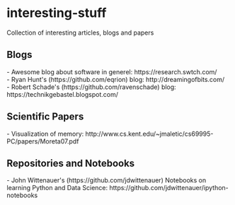 # interesting-stuff
Collection of interesting articles, blogs and papers

<h2>Blogs</h2>
- Awesome blog about software in generel: https://research.swtch.com/</br>
- Ryan Hunt's (https://github.com/eqrion) blog: http://dreamingofbits.com/</br>
- Robert Schade's (https://github.com/ravenschade) blog: https://technikgebastel.blogspot.com/</br>

<h2>Scientific Papers</h2>
- Visualization of memory: http://www.cs.kent.edu/~jmaletic/cs69995-PC/papers/Moreta07.pdf</br>

<h2>Repositories and Notebooks</h2>
- John Wittenauer's (https://github.com/jdwittenauer) Notebooks on learning Python and Data Science: https://github.com/jdwittenauer/ipython-notebooks</br>
